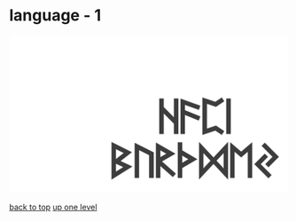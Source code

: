 # language - 1
[![happy_birthday.png](/terminal/grey%20on%20alpha/little/language/happy_birthday.png "happy_birthday.png")](https://raw.githubusercontent.com/buckmanc/wallpapers/main/terminal/grey%20on%20alpha/little/language/happy_birthday.png)



[back to top](#)
[up one level](/terminal/grey%20on%20alpha/little/README.MD)
